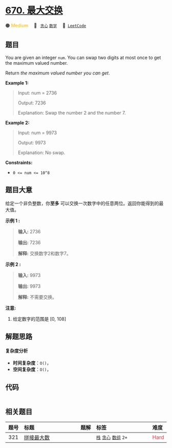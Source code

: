 # [670. 最大交换](https://leetcode.com/problems/maximum-swap)

🟠 <font color=#ffb800>Medium</font>&emsp; 🔖&ensp; [`贪心`](/outline/tag/greedy.md) [`数学`](/outline/tag/math.md)&emsp; 🔗&ensp;[`LeetCode`](https://leetcode.com/problems/maximum-swap)

## 题目

You are given an integer `num`. You can swap two digits at most once to get
the maximum valued number.

Return _the maximum valued number you can get_.



**Example 1:**

> Input: num = 2736
> 
> Output: 7236
> 
> Explanation: Swap the number 2 and the number 7.

**Example 2:**

> Input: num = 9973
> 
> Output: 9973
> 
> Explanation: No swap.

**Constraints:**

  * `0 <= num <= 10^8`


## 题目大意

给定一个非负整数，你**至多** 可以交换一次数字中的任意两位。返回你能得到的最大值。

**示例 1 :**

> 
> 
> 
> 
> 
> **输入:** 2736
> 
> **输出:** 7236
> 
> **解释:** 交换数字2和数字7。
> 
> 

**示例 2 :**

> 
> 
> 
> 
> 
> **输入:** 9973
> 
> **输出:** 9973
> 
> **解释:** 不需要交换。
> 
> 

**注意:**

  1. 给定数字的范围是 [0, 108]


## 解题思路

#### 复杂度分析

- **时间复杂度**：`O()`，
- **空间复杂度**：`O()`，

## 代码

```javascript

```

## 相关题目

<!-- prettier-ignore -->
| 题号 | 标题 | 题解 | 标签 | 难度 |
| :------: | :------ | :------: | :------ | :------ |
| 321 | [拼接最大数](https://leetcode.com/problems/create-maximum-number) |  |  [`栈`](/outline/tag/stack.md) [`贪心`](/outline/tag/greedy.md) [`数组`](/outline/tag/array.md) `2+` | <font color=#ff334b>Hard</font> |

<style>
.blue {
    background-color: #096dd9;
    padding: 0.25rem 0.5rem;
    margin: 0;
    font-size: 0.85em;
    border-radius: 3px;
    color: white;
    font-weight: 500;
}
table th:first-of-type { width: 10%; }
table th:nth-of-type(2) { width: 35%; }
table th:nth-of-type(3) { width: 10%; }
table th:nth-of-type(4) { width: 35%; }
table th:nth-of-type(5) { width: 10%; }
</style>
